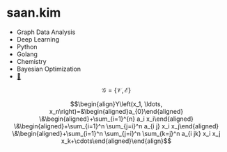 # saan.kim

- Graph Data Analysis
- Deep Learning
- Python
- Golang
- Chemistry
- Bayesian Optimization
- [🪸](https://github.com/saankim/saankim/wiki)

$$\mathcal{G} = \{\mathcal{V}, \mathcal{E}\}$$


$$\begin{align}Y\left(x_1, \ldots, x_n\right)=&\begin{aligned}a_{0}\end{aligned} \&\begin{aligned}+\sum_{i=1}^{n} a_i x_i\end{aligned} \&\begin{aligned}+\sum_{i=1}^n \sum_{j=i}^n a_{i j} x_i x_j\end{aligned} \&\begin{aligned}+\sum_{i=1}^n \sum_{j=i}^n \sum_{k=j}^n a_{i jk} x_i x_j x_k+\cdots\end{aligned}\end{align}$$

<script
src="https://polyfill.io/v3/polyfill.min.js?features=es6">
</script>
<script
id="MathJax-script" async src="https://cdn.jsdelivr.net/npm/mathjax@3/es5/tex-mml-chtml.js">
</script>

